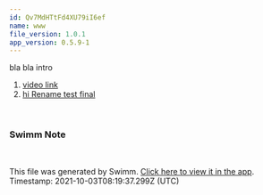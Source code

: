 ```yaml
---
id: Qv7MdHTtFd4XU79iI6ef
name: www
file_version: 1.0.1
app_version: 0.5.9-1
---
```


<!-- Intro - Do not remove this comment --> 
bla bla intro
<br/>

<!-- Steps - Do not remove this comment --> 
1. [video link](https://www.youtube.com/watch?v=DkGV5F4XnfQ) 
2. [hi Rename test final](hi-rename-test-final.0RPUs.sw.md) 


<br/>

<!-- THIS IS AN AUTOGENERATED SECTION. DO NOT EDIT THIS SECTION DIRECTLY -->
### Swimm Note



<br/>

This file was generated by Swimm. [Click here to view it in the app](http://localhost:5000/#/repos/Z2l0aHViJTNBJTNBc3ItZXh0ZW5zaW9uJTNBJTNBZG91ZWs=/docs/Qv7MdHTtFd4XU79iI6ef). Timestamp: 2021-10-03T08:19:37.299Z (UTC)
